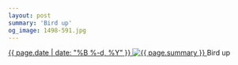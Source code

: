 ```yaml
---
layout: post
summary: 'Bird up'
og_image: 1498-591.jpg
---
```


<p>
 <time>
  <a href="/1498">
   {{ page.date | date: "%B %-d, %Y" }}
  </a>
 </time>
 <a href="/1498">
  <img alt="{{ page.summary }}" data-taken="10/5/2021" sizes="(min-width: 700px) 50vw, calc(100vw - 2rem)" src="{{ site.assets_url }}/1498-296.jpg" srcset="{{ site.assets_url }}/1498-148.jpg 148w, {{ site.assets_url }}/1498-296.jpg 296w, {{ site.assets_url }}/1498-443.jpg 443w, {{ site.assets_url }}/1498-591.jpg 591w"/>
 </a>
 <span>
  Bird up
 </span>
</p>
